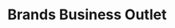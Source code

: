 ---
title: "Brands Business Outlet"
url: /seligenstadt/brands-business-outlet/
shop: Taschen & Koffer
---